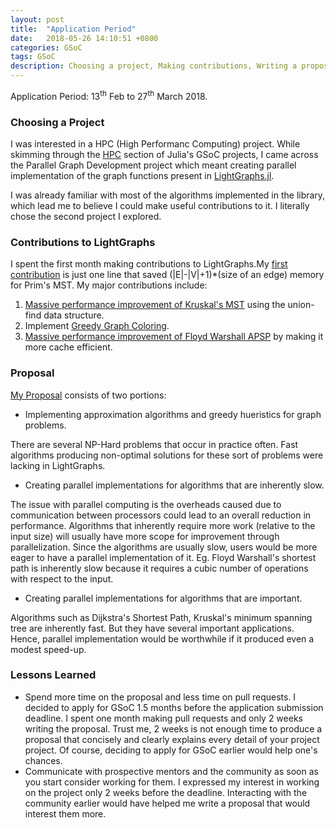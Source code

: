 ```yaml
---
layout: post
title:  "Application Period"
date:   2018-05-26 14:10:51 +0800
categories: GSoC
tags: GSoC
description: Choosing a project, Making contributions, Writing a proposal
---
```



Application Period: 13<sup>th</sup> Feb to 27<sup>th</sup> March 2018.

### Choosing a Project
I was interested in a HPC (High Performanc Computing) project. While skimming through the [HPC](https://julialang.org/soc/projects/hpc.html) section of Julia's GSoC projects, I came across the Parallel Graph Development project which meant creating parallel implementation of the graph
functions present in [LightGraphs.jl](https://github.com/JuliaGraphs/LightGraphs.jl). 

I was already familiar with most of the algorithms implemented in the library, which lead me to believe I could make useful contributions to it. I literally chose the second project I explored.

### Contributions to LightGraphs
I spent the first month making contributions to LightGraphs.My [first contribution](https://github.com/JuliaGraphs/LightGraphs.jl/pull/839) is just one line that saved (|E|-|V|+1)*(size of an edge) memory for Prim's MST.
My major contributions include:
1. [Massive performance improvement of Kruskal's MST](https://github.com/JuliaGraphs/LightGraphs.jl/pull/843) using the union-find data structure.
2. Implement [Greedy Graph Coloring](https://github.com/JuliaGraphs/LightGraphs.jl/pull/844).
3. [Massive performance improvement of Floyd Warshall APSP](https://github.com/JuliaGraphs/LightGraphs.jl/pull/873)  by making it more cache efficient.

### Proposal
[My Proposal](https://github.com/SohamTamba/GSoC/blob/gh-pages/Proposal.pdf) consists of two portions:
  * Implementing approximation algorithms and greedy hueristics for graph problems.

There are several NP-Hard problems that occur in practice often. Fast algorithms producing non-optimal solutions for these sort of problems were lacking in LightGraphs.

  * Creating parallel implementations for algorithms that are inherently slow.

The issue with parallel computing is the overheads caused due to communication between processors could lead to an overall reduction in performance. Algorithms that inherently require more work (relative to the input size) will usually have more scope for improvement through parallelization. Since the algorithms are usually slow, users would be more eager to have a parallel implementation of it. Eg. Floyd Warshall's shortest path is inherently slow because it requires a cubic number of operations with respect to the input.

  * Creating parallel implementations for algorithms that are important.

Algorithms such as Dijkstra's Shortest Path, Kruskal's minimum spanning tree are inherently fast.
But they have several important applications. Hence, parallel implementation would be worthwhile
if it produced even a modest speed-up. 

### Lessons Learned
  * Spend more time on the proposal and less time on pull requests. 
I decided to apply for GSoC 1.5 months before the application submission deadline. I spent one month making pull requests and only 2 weeks writing the proposal. Trust me, 2 weeks is not enough time to produce a proposal that concisely and clearly explains every detail of your project project. Of course, deciding to apply for GSoC earlier would help one's chances.
  * Communicate with prospective mentors and the community as soon as you start consider working for 
them. I expressed my interest in working on the project only 2 weeks before the deadline. Interacting with the community earlier would have helped me write a proposal that would interest them more.
